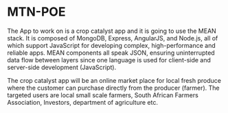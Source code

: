 # MTN-POE

The App to work on is a crop catalyst app and it is going to use the MEAN stack. It is composed of MongoDB, Express, AngularJS, and Node.js, all of which support JavaScript for developing complex, high-performance and reliable apps. MEAN components all speak JSON, ensuring uninterrupted data flow between layers since one language is used for client-side and server-side development (JavaScript). 

The crop catalyst app will be an online market place for local fresh produce where the customer can purchase directly from the producer (farmer). The targeted users are local small scale farmers, South African Farmers Association, Investors, department of agriculture etc.




